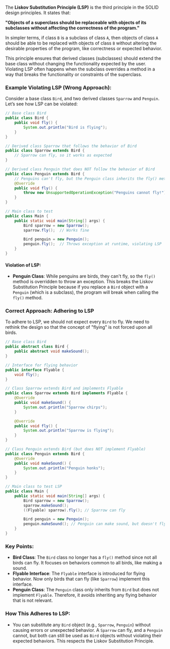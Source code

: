 The **Liskov Substitution Principle (LSP)** is the third principle in the SOLID design principles. It states that:

**"Objects of a superclass should be replaceable with objects of its subclasses without affecting the correctness of the program."**

In simpler terms, if class `B` is a subclass of class `A`, then objects of class `A` should be able to be replaced with objects of class `B` without altering the desirable properties of the program, like correctness or expected behavior.

This principle ensures that derived classes (subclasses) should extend the base class without changing the functionality expected by the user. Violating LSP often happens when the subclass overrides a method in a way that breaks the functionality or constraints of the superclass.

### Example Violating LSP (Wrong Approach):

Consider a base class `Bird`, and two derived classes `Sparrow` and `Penguin`. Let’s see how LSP can be violated:

```java
// Base class Bird
public class Bird {
    public void fly() {
        System.out.println("Bird is flying");
    }
}

// Derived class Sparrow that follows the behavior of Bird
public class Sparrow extends Bird {
    // Sparrow can fly, so it works as expected
}

// Derived class Penguin that does NOT follow the behavior of Bird
public class Penguin extends Bird {
    // Penguins can't fly, but the Penguin class inherits the fly() method
    @Override
    public void fly() {
        throw new UnsupportedOperationException("Penguins cannot fly!");
    }
}

// Main class to test
public class Main {
    public static void main(String[] args) {
        Bird sparrow = new Sparrow();
        sparrow.fly();  // Works fine

        Bird penguin = new Penguin();
        penguin.fly();  // Throws exception at runtime, violating LSP
    }
}
```

#### **Violation of LSP**:
- **Penguin Class**: While penguins are birds, they can't fly, so the `fly()` method is overridden to throw an exception. This breaks the Liskov Substitution Principle because if you replace a `Bird` object with a `Penguin` (which is a subclass), the program will break when calling the `fly()` method.

### Correct Approach: Adhering to LSP

To adhere to LSP, we should not expect every `Bird` to fly. We need to rethink the design so that the concept of "flying" is not forced upon all birds.

```java
// Base class Bird
public abstract class Bird {
    public abstract void makeSound();
}

// Interface for flying behavior
public interface Flyable {
    void fly();
}

// Class Sparrow extends Bird and implements Flyable
public class Sparrow extends Bird implements Flyable {
    @Override
    public void makeSound() {
        System.out.println("Sparrow chirps");
    }

    @Override
    public void fly() {
        System.out.println("Sparrow is flying");
    }
}

// Class Penguin extends Bird (but does NOT implement Flyable)
public class Penguin extends Bird {
    @Override
    public void makeSound() {
        System.out.println("Penguin honks");
    }
}

// Main class to test LSP
public class Main {
    public static void main(String[] args) {
        Bird sparrow = new Sparrow();
        sparrow.makeSound();
        ((Flyable) sparrow).fly(); // Sparrow can fly

        Bird penguin = new Penguin();
        penguin.makeSound(); // Penguin can make sound, but doesn't fly
    }
}
```

### Key Points:
- **Bird Class**: The `Bird` class no longer has a `fly()` method since not all birds can fly. It focuses on behaviors common to all birds, like making a sound.
- **Flyable Interface**: The `Flyable` interface is introduced for flying behavior. Now only birds that can fly (like `Sparrow`) implement this interface.
- **Penguin Class**: The `Penguin` class only inherits from `Bird` but does not implement `Flyable`. Therefore, it avoids inheriting any flying behavior that is not relevant.

### How This Adheres to LSP:
- You can substitute any `Bird` object (e.g., `Sparrow`, `Penguin`) without causing errors or unexpected behavior. A `Sparrow` can fly, and a `Penguin` cannot, but both can still be used as `Bird` objects without violating their expected behaviors. This respects the Liskov Substitution Principle.